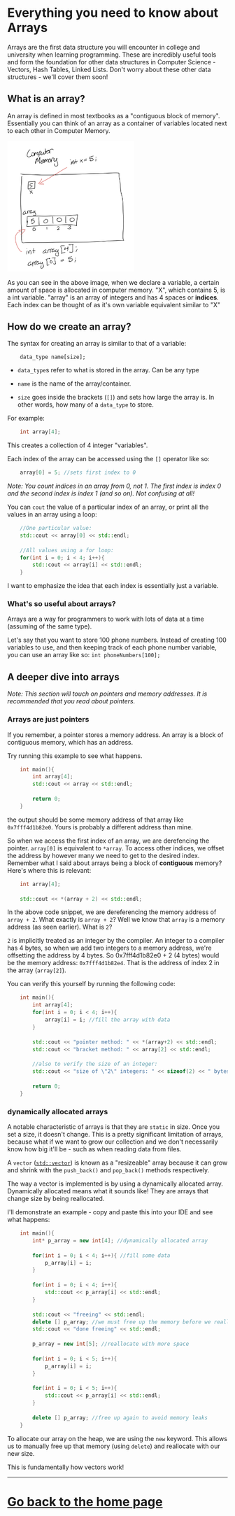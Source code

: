 # Everything you need to know about Arrays

Arrays are the first data structure you will encounter in college and university when learning programming. These are incredibly useful tools and form the foundation for other data structures in Computer Science - Vectors, Hash Tables, Linked Lists. Don't worry about these other data structures - we'll cover them soon!

## What is an array?

An array is defined in most textbooks as a "contiguous block of memory". Essentially you can think of an array as a container of variables located next to each other in Computer Memory.

<img src="../pictures/array-memory-drawn.png" width="290"/> <!-- Drawing of computer memory in #pastebin-->

As you can see in the above image, when we declare a variable, a certain amount of space is allocated in computer memory. "X", which contains 5, is a int variable. "array" is an array of integers and has 4 spaces or **indices**. Each index can be thought of as it's own variable equivalent similar to "X"

## How do we create an array?

The syntax for creating an array is similar to that of a variable:

```
    data_type name[size];
```

- `data_type`s refer to what is stored in the array. Can be any type

- `name` is the name of the array/container.

- `size` goes inside the brackets (`[]`) and sets how large the array is. In other words, how many of a `data_type` to store.

For example: 

```c++
    int array[4]; 
```

This creates a collection of 4 integer "variables".

Each index of the array can be accessed using the `[]` operator like so:

```c++
    array[0] = 5; //sets first index to 0
```

_Note: You count indices in an array from 0, not 1. The first index is index 0 and the second index is index 1 (and so on). Not confusing at all!_

You can `cout` the value of a particular index of an array, or print all the values in an array using a loop:

```c++
    //One particular value:
    std::cout << array[0] << std::endl;

    //All values using a for loop:
    for(int i = 0; i < 4; i++){
        std::cout << array[i] << std::endl;
    }
```

I want to emphasize the idea that each index is essentially just a variable.


### What's so useful about arrays?

Arrays are a way for programmers to work with lots of data at a time (assuming of the same type). 

Let's say that you want to store 100 phone numbers. Instead of creating 100 variables to use, and then keeping track of each phone number variable, you can use an array like so: `int phoneNumbers[100];`

## A deeper dive into arrays

_Note: This section will touch on pointers and memory addresses. It is recommended that you read about pointers<!--[pointers](Pointers.md)-->._

### Arrays are just pointers

If you remember, a pointer stores a memory address. An array is a block of contiguous memory, which has an address.

Try running this example to see what happens.

```c++
    int main(){
        int array[4];
        std::cout << array << std::endl;

        return 0;
    }
```

the output should be some memory address of that array like `0x7fff4d1b82e0`. Yours is probably a different address than mine.

So when we access the first index of an array, we are derefencing the pointer. `array[0]` is equivalent to `*array`. To access other indices, we offset the address by however many we need to get to the desired index. Remember what I said about arrays being a block of **contiguous** memory? Here's where this is relevant:

```c++
    int array[4];

    std::cout << *(array + 2) << std::endl;
```

In the above code snippet, we are dereferencing the memory address of `array + 2`. What exactly is `array + 2`? Well we know that `array` is a memory address (as seen earlier). What is `2`? 

`2` is implicitly treated as an integer by the compiler. An integer to a compiler has 4 bytes, so when we add two integers to a memory address, we're offsetting the address by 4 bytes. So 0x7fff4d1b82e0 + 2 (4 bytes) would be the memory address: `0x7fff4d1b82e4`. That is the address of index 2 in the array (`array[2]`).

You can verify this yourself by running the following code:

```c++
    int main(){
        int array[4];
        for(int i = 0; i < 4; i++){
            array[i] = i; //fill the array with data
        }

        std::cout << "pointer method: " << *(array+2) << std::endl;
        std::cout << "bracket method: " << array[2] << std::endl;

        //also to verify the size of an integer:
        std::cout << "size of \"2\" integers: " << sizeof(2) << " bytes" << std::endl; 

        return 0;
    }

```

### dynamically allocated arrays

A notable characteristic of arrays is that they are `static` in size. Once you set a size, it doesn't change. This is a pretty significant limitation of arrays, because what if we want to grow our collection and we don't necessarily know how big it'll be - such as when reading data from files.

A `vector` ([`std::vector`](https://cplusplus.com/reference/vector/vector/)) is known as a "resizeable" array because it can grow and shrink with the `push_back()` and `pop_back()` methods respectively.

The way a vector is implemented is by using a dynamically allocated array. Dynamically allocated means what it sounds like! They are arrays that change size by being reallocated.

I'll demonstrate an example - copy and paste this into your IDE and see what happens:

```c++
    int main(){
        int* p_array = new int[4]; //dynamically allocated array

        for(int i = 0; i < 4; i++){ //fill some data
            p_array[i] = i;
        }

        for(int i = 0; i < 4; i++){
            std::cout << p_array[i] << std::endl;
        }

        std::cout << "freeing" << std::endl;
        delete [] p_array; //we must free up the memory before we reallocate
        std::cout << "done freeing" << std::endl;

        p_array = new int[5]; //reallocate with more space

        for(int i = 0; i < 5; i++){
            p_array[i] = i;
        }

        for(int i = 0; i < 5; i++){
            std::cout << p_array[i] << std::endl;
        }

        delete [] p_array; //free up again to avoid memory leaks
    }
```

To allocate our array on the heap, we are using the `new` keyword. This allows us to manually free up that memory (using `delete`) and reallocate with our new size. 

This is fundamentally how vectors work!


---
# [Go back to the home page](../home.md)